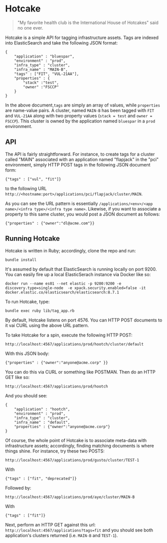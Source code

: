
# Hotcake

> "My favorite health club is the International House of Hotcakes" said no one ever.

Hotcake is a simple API for tagging infrastructure assets. Tags are indexed into ElasticSearch and take the following JSON format:

```
{
    "application" : "bluespar", 
    "environment" : "prod", 
    "infra_type" : "cluster", 
    "infra_name" : "MAIN-B",
    "tags" : ["FIT", "VUL-21AA"],
    "properties" : {
        "stack" :"test",
        "owner" :"FSCCP"
    }
}
```

In the above document,`tags` are simply an array of values, while `properties` are name-value pairs. A cluster, named `MAIN-B` has been tagged with `FIT` and `VUL-21AA` along with two property values (`stack = test` and `owner = FSCCP`). This cluster is owned by the application named `bluespar` in a `prod` environment. 

## API

The API is fairly straightforward. For instance, to create tags for a cluster called "MAIN" associated with an application named "flapjack" in the "pci" environment, simply HTTP POST tags in the following JSON document form:

```
{"tags" : ["vul", "fit"]}
```

to the following URL `http://<hostname:port>/applications/pci/flapjack/cluster/MAIN`. 

As you can see the URL pattern is essentially `/applications/<env>/<app name>/<infra type>/<infra type name>`. Likewise, if you want to associate a property to this same cluster, you would post a JSON document as follows:

```
{"properties" : {"owner":"dl@acme.com"}}
```

## Running Hotcake

Hotcake is written in Ruby; accordingly, clone the repo and run:

```
bundle install
```

It's assumed by default that ElasticSearch is running locally on port 9200. You can easily fire up a local ElasticSerach instance via Docker like so:

```
docker run --name es01 --net elastic -p 9200:9200 -e discovery.type=single-node  -e xpack.security.enabled=false -it docker.elastic.co/elasticsearch/elasticsearch:8.7.1
```

To run Hotcake, type:

```
bundle exec ruby lib/tag_app.rb
```

By default, Hotcake listens on port 4576. You can HTTP POST documents to it vai CURL using the above URL pattern. 

To take Hotcake for a spin, execute the following HTTP POST: 

```
http://localhost:4567/applications/prod/hootch/cluster/default
```

With this JSON body: 

```
{"properties" : {"owner":"anyone@acme.corp" }}
```

You can do this via CURL or something like POSTMAN. Then do an HTTP GET like so:

```
http://localhost:4567/applications/prod/hootch
```

And you should see:

```
{
    "application" : "hootch",
    "environment" : "prod",
    "infra_type" : "cluster",
    "infra_name" : "default",
    "properties" : {"owner":"anyone@acme.corp"}
}
```

Of course, the whole point of Hotcake is to associate meta-data with infrastructure assets; accordingly, finding matching documents is where things shine. For instance, try these two POSTS:

```
http://localhost:4567/applications/prod/gusto/cluster/TEST-1
```

With 

```
{"tags" : ["fit", "deprecated"]}
```

Followed by:

```
http://localhost:4567/applications/prod/aye/cluster/MAIN-B
```

With
```
{"tags" : ["fit"]}
```

Next, perform an HTTP GET against this url: `http://localhost:4567/applications?tags=fit` and you should see both application's clusters returned (i.e. `MAIN-B` and `TEST-1`). 

